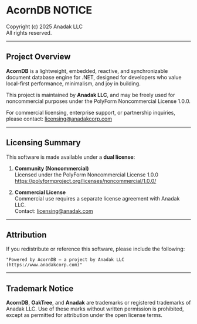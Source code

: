 AcornDB NOTICE
==============

Copyright (c) 2025 Anadak LLC  
All rights reserved.

-------------------------------------------------------------------------------
Project Overview
-------------------------------------------------------------------------------

**AcornDB** is a lightweight, embedded, reactive, and synchronizable document
database engine for .NET, designed for developers who value local-first
performance, minimalism, and joy in building.

This project is maintained by **Anadak LLC**, and may be freely used for
noncommercial purposes under the PolyForm Noncommercial License 1.0.0.

For commercial licensing, enterprise support, or partnership inquiries, please contact:
licensing@anadakcorp.com

-------------------------------------------------------------------------------
Licensing Summary
-------------------------------------------------------------------------------

This software is made available under a **dual license**:

1. **Community (Noncommercial)**  
   Licensed under the PolyForm Noncommercial License 1.0.0  
   https://polyformproject.org/licenses/noncommercial/1.0.0/

2. **Commercial License**  
   Commercial use requires a separate license agreement with Anadak LLC.  
   Contact: licensing@anadak.com

-------------------------------------------------------------------------------
Attribution
-------------------------------------------------------------------------------

If you redistribute or reference this software, please include the following:

    "Powered by AcornDB — a project by Anadak LLC (https://www.anadakcorp.com)"

-------------------------------------------------------------------------------
Trademark Notice
-------------------------------------------------------------------------------

**AcornDB**, **OakTree**, and **Anadak** are trademarks or registered trademarks
of Anadak LLC. Use of these marks without written permission is prohibited,
except as permitted for attribution under the open license terms.
